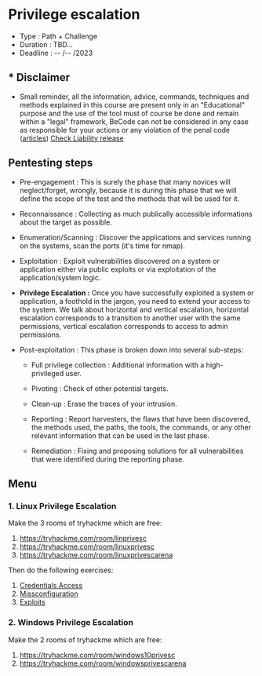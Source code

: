 # Privilege escalation

* Type : Path + Challenge
* Duration : TBD...
* Deadline : -- /-- /2023

## * Disclaimer

* Small reminder, all the information, advice, commands, techniques and methods explained in this course are present only in an "Educational" purpose and the use of the tool must of course be done and remain within a "legal" framework, BeCode can not be considered in any case as responsible for your actions or any violation of the penal code ([articles](http://www.ejustice.just.fgov.be/mopdf/2006/09/12_2.pdf#Page6)) [Check Liability release](https://docs.google.com/document/d/1zSvQsnUtEqF2MraJwoR4Bc1DwLbeyZRUXGxViktBQns/edit?usp=sharing)

## Pentesting steps

* Pre-engagement : This is surely the phase that many novices will neglect/forget, wrongly, because it is during this phase that we will define the scope of the test and the methods that will be used for it.

* Reconnaissance : Collecting as much publically accessible informations about the target as possible.

* Enumeration/Scanning : Discover the applications and services running on the systems, scan the ports (it's time for nmap).

* Exploitation : Exploit vulnerabilities discovered on a system or application either via public exploits or via exploitation of the application/system logic.

* **Privilege Escalation :** Once you have successfully exploited a system or application, a foothold in the jargon, you need to extend your access to the system. We talk about horizontal and vertical escalation, horizontal escalation corresponds to a transition to another user with the same permissions, vertical escalation corresponds to access to admin permissions.

* Post-exploitation : This phase is broken down into several sub-steps:

    - Full privilege collection : Additional information with a high-privileged user.

    - Pivoting : Check of other potential targets.

    - Clean-up : Erase the traces of your intrusion.

    - Reporting : Report harvesters, the flaws that have been discovered, the methods used, the paths, the tools, the commands, or any other relevant information that can be used in the last phase.

    - Remediation : Fixing and proposing solutions for all vulnerabilities that were identified during the reporting phase.

## Menu

### 1. Linux Privilege Escalation

Make the 3 rooms of tryhackme which are free: 

1. https://tryhackme.com/room/linprivesc
1. https://tryhackme.com/room/linuxprivesc
1. https://tryhackme.com/room/linuxprivescarena


Then do the following exercises:  

1. [Credentials Access](./linux/CredentialsAccess.md)
1. [Missconfiguration](./linux/Missconfiguration.md)
1. [Exploits](./linux/Exploit.md)


### 2. Windows Privilege Escalation

Make the 2 rooms of tryhackme which are free: 

1. https://tryhackme.com/room/windows10privesc
1. https://tryhackme.com/room/windowsprivescarena

<!-- 
Then do the following exercises:  

1. [Enum](./windows/readme.md)
1. [Exploits](./windows/Exploit.md) -->


